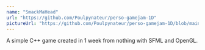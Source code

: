 ```yaml
---
name: "SmackMaHead"
url: "https://github.com/Poulpynateur/perso-gamejam-1D"
pictureUrl: "https://github.com/Poulpynateur/perso-gamejam-1D/blob/main/game.gif?raw=true"
---
```


A simple C++ game created in 1 week from nothing with SFML and OpenGL.